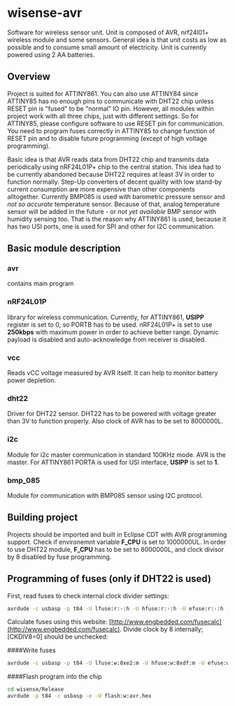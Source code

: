 wisense-avr
===========

Software for wireless sensor unit. Unit is composed of AVR, nrf24l01+ wireless module and some sensors.
General idea is that unit costs as low as possible and to consume small amount of electricity.
Unit is currently powered using 2 AA batteries. 

Overview
------------------
Project is suited for ATTINY861. You can also use ATTINY84 since ATTINY85 has no enough pins to communicate with DHT22 chip unless RESET pin is "fused" to be "normal" IO pin.
However, all modules within project work with all three chips, just with different settings.
So for ATTINY85, please configure software to use RESET pin for communication.
You need to program fuses correctly in ATTINY85 to change function of RESET pin and to disable
future programming (except of high voltage programming).

Basic idea is that AVR reads data from DHT22 chip and transmits data periodically using nRF24L01P+ chip to the central station. This idea had to be currently abandoned because DHT22 requires at least 3V in order to function normally. Step-Up converters of decent quality with low stand-by current consumption are more expensive than other components alltogether. Currently BMP085 is used with barometric pressure sensor and *not so accurate* temperature sensor.
Because of that, analog temperature sensor will be added in the future - or *not yet available* BMP sensor with humidity sensing too. That is the reason why ATTINY861 is used, because it has two USI ports, one is used for SPI and other for I2C communication.


Basic module description
------------------------

### avr
contains main program

### nRF24L01P
library for wireless communication.
Currently, for ATTINY861, **USIPP** register is set to 0, so PORTB has to be used.
nRF24L01P+ is set to use **250kbps** with maximum power in order to achieve better range. Dynamic payload is disabled and auto-acknowledge from receiver is disabled.

### vcc
Reads vCC voltage measured by AVR itself. It can help to monitor battery power depletion.

### dht22
Driver for DHT22 sensor. DHT22 has to be powered with voltage greater than 3V to function properly. Also clock of AVR has to be set to 8000000L.

### i2c
Module for i2c master communication in standard 100KHz mode. AVR is the master. For ATTINY861 PORTA is used for USI interface, **USIPP** is set to **1**.

### bmp_085
Module for communication with BMP085 sensor using I2C protocol.

Building project
------------------

Projects should be imported and built in Eclipse CDT with AVR programming support.
Check if environemnt variable **F_CPU** is set to 1000000UL.
In order to use DHT22 module, **F_CPU** has to be set to 8000000L, and clock divisor by 8 disabled by fuse programming.


Programming of fuses (only if DHT22 is used)
--------------------------------------------

First, read fuses to check internal clock divider settings:

```bash
avrdude -c usbasp -p t84 -U lfuse:r:-:h -U hfuse:r:-:h -U efuse:r:-:h -U lock:r:-:h -v
```

Calculate fuses using this website: [http://www.engbedded.com/fusecalc](http://www.engbedded.com/fusecalc).
Divide clock by 8 internally; [CKDIV8=0] should be unchecked:

####Write fuses

```bash
avrdude -c usbasp -p t84 -U lfuse:w:0xe2:m -U hfuse:w:0xdf:m -U efuse:w:0xff:m
```

####Flash program into the chip

```bash
cd wisense/Release
avrdude -p t84 -c usbasp -e -U flash:w:avr.hex
```
